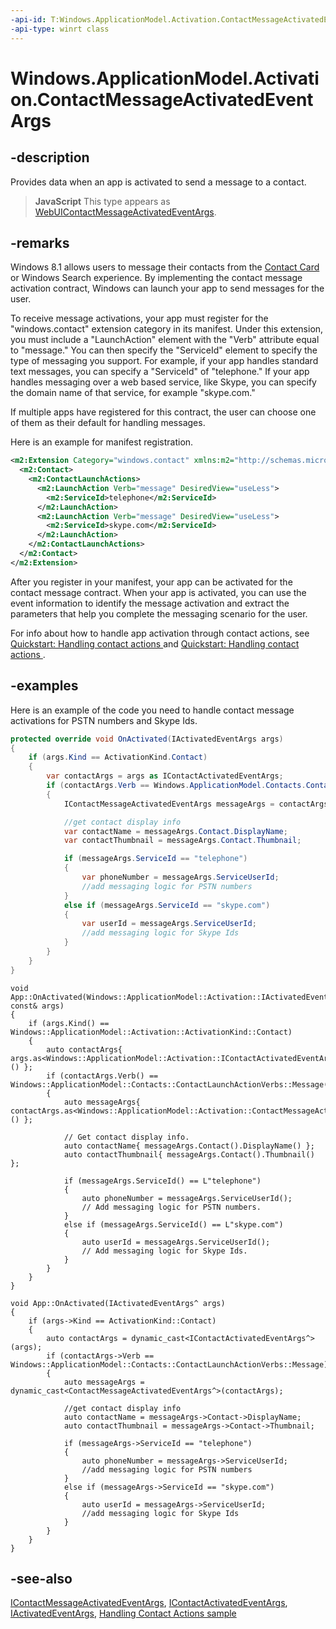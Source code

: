 ```yaml
---
-api-id: T:Windows.ApplicationModel.Activation.ContactMessageActivatedEventArgs
-api-type: winrt class
---
```


<!-- Class syntax.
public class ContactMessageActivatedEventArgs : Windows.ApplicationModel.Activation.IActivatedEventArgs, Windows.ApplicationModel.Activation.IContactActivatedEventArgs, Windows.ApplicationModel.Activation.IContactMessageActivatedEventArgs
-->

# Windows.ApplicationModel.Activation.ContactMessageActivatedEventArgs

## -description
Provides data when an app is activated to send a message to a contact.

> **JavaScript**
> This type appears as [WebUIContactMessageActivatedEventArgs](../windows.ui.webui/webuicontactmessageactivatedeventargs.md).

## -remarks
Windows 8.1 allows users to message their contacts from the [Contact Card](../windows.applicationmodel.contacts/contactmanager_showcontactcard_1968125937.md) or Windows Search experience. By implementing the contact message activation contract, Windows can launch your app to send messages for the user.

To receive message activations, your app must register for the "windows.contact" extension category in its manifest. Under this extension, you must include a "LaunchAction" element with the "Verb" attribute equal to "message." You can then specify the "ServiceId" element to specify the type of messaging you support. For example, if your app handles standard text messages, you can specify a "ServiceId" of "telephone." If your app handles messaging over a web based service, like Skype, you can specify the domain name of that service, for example "skype.com."

If multiple apps have registered for this contract, the user can choose one of them as their default for handling messages.

Here is an example for manifest registration.

```xml
<m2:Extension Category="windows.contact" xmlns:m2="http://schemas.microsoft.com/appx/2013/manifest">
  <m2:Contact>
    <m2:ContactLaunchActions>
      <m2:LaunchAction Verb="message" DesiredView="useLess">
        <m2:ServiceId>telephone</m2:ServiceId>
      </m2:LaunchAction>
      <m2:LaunchAction Verb="message" DesiredView="useLess">
        <m2:ServiceId>skype.com</m2:ServiceId>
      </m2:LaunchAction>
    </m2:ContactLaunchActions>
  </m2:Contact>
</m2:Extension>
```

After you register in your manifest, your app can be activated for the contact message contract. When your app is activated, you can use the event information to identify the message activation and extract the parameters that help you complete the messaging scenario for the user.

For info about how to handle app activation through contact actions, see [Quickstart: Handling contact actions ](https://docs.microsoft.com/previous-versions/windows/apps/dn518236(v=win.10)) and [Quickstart: Handling contact actions ](https://docs.microsoft.com/previous-versions/windows/apps/dn518338(v=win.10)).

## -examples
Here is an example of the code you need to handle contact message activations for PSTN numbers and Skype Ids.

```csharp
protected override void OnActivated(IActivatedEventArgs args)
{
    if (args.Kind == ActivationKind.Contact)
    {
        var contactArgs = args as IContactActivatedEventArgs;
        if (contactArgs.Verb == Windows.ApplicationModel.Contacts.ContactLaunchActionVerbs.Message)
        {
            IContactMessageActivatedEventArgs messageArgs = contactArgs as IContactMessageActivatedEventArgs;

            //get contact display info
            var contactName = messageArgs.Contact.DisplayName;
            var contactThumbnail = messageArgs.Contact.Thumbnail;

            if (messageArgs.ServiceId == "telephone")
            {
                var phoneNumber = messageArgs.ServiceUserId;
                //add messaging logic for PSTN numbers
            }
            else if (messageArgs.ServiceId == "skype.com")
            {
                var userId = messageArgs.ServiceUserId;
                //add messaging logic for Skype Ids
            }
        }
    }
}
```

```cppwinrt
void App::OnActivated(Windows::ApplicationModel::Activation::IActivatedEventArgs const& args)
{
    if (args.Kind() == Windows::ApplicationModel::Activation::ActivationKind::Contact)
    {
        auto contactArgs{ args.as<Windows::ApplicationModel::Activation::IContactActivatedEventArgs>() };
        if (contactArgs.Verb() == Windows::ApplicationModel::Contacts::ContactLaunchActionVerbs::Message())
        {
            auto messageArgs{ contactArgs.as<Windows::ApplicationModel::Activation::ContactMessageActivatedEventArgs>() };

            // Get contact display info.
            auto contactName{ messageArgs.Contact().DisplayName() };
            auto contactThumbnail{ messageArgs.Contact().Thumbnail() };

            if (messageArgs.ServiceId() == L"telephone")
            {
                auto phoneNumber = messageArgs.ServiceUserId();
                // Add messaging logic for PSTN numbers.
            }
            else if (messageArgs.ServiceId() == L"skype.com")
            {
                auto userId = messageArgs.ServiceUserId();
                // Add messaging logic for Skype Ids.
            }
        }
    }
}
```

```cppcx
void App::OnActivated(IActivatedEventArgs^ args)
{
    if (args->Kind == ActivationKind::Contact)
    {
        auto contactArgs = dynamic_cast<IContactActivatedEventArgs^>(args);
        if (contactArgs->Verb == Windows::ApplicationModel::Contacts::ContactLaunchActionVerbs::Message)
        {
            auto messageArgs = dynamic_cast<ContactMessageActivatedEventArgs^>(contactArgs);

            //get contact display info
            auto contactName = messageArgs->Contact->DisplayName;
            auto contactThumbnail = messageArgs->Contact->Thumbnail;

            if (messageArgs->ServiceId == "telephone")
            {
                auto phoneNumber = messageArgs->ServiceUserId;
                //add messaging logic for PSTN numbers
            }
            else if (messageArgs->ServiceId == "skype.com")
            {
                auto userId = messageArgs->ServiceUserId;
                //add messaging logic for Skype Ids
            }
        }
    }
}
```

## -see-also
[IContactMessageActivatedEventArgs](icontactmessageactivatedeventargs.md), [IContactActivatedEventArgs](icontactactivatedeventargs.md), [IActivatedEventArgs](iactivatedeventargs.md), [Handling Contact Actions sample](https://github.com/microsoftarchive/msdn-code-gallery-microsoft/tree/master/Official%20Windows%20Platform%20Sample/Windows%208.1%20Store%20app%20samples/99866-Windows%208.1%20Store%20app%20samples/Handling%20Contact%20Actions)
